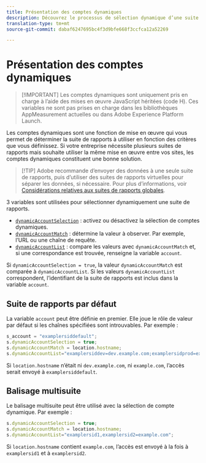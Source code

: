 ```yaml
---
title: Présentation des comptes dynamiques
description: Découvrez le processus de sélection dynamique d’une suite de rapports à l’aide du code H.
translation-type: tm+mt
source-git-commit: dabaf6247695bc4f3d9bfe668f3ccfca12a52269

---
```



# Présentation des comptes dynamiques

>[!IMPORTANT] Les comptes dynamiques sont uniquement pris en charge à l’aide des mises en œuvre JavaScript héritées (code H). Ces variables ne sont pas prises en charge dans les bibliothèques AppMeasurement actuelles ou dans Adobe Experience Platform Launch.

Les comptes dynamiques sont une fonction de mise en œuvre qui vous permet de déterminer la suite de rapports à utiliser en fonction des critères que vous définissez. Si votre entreprise nécessite plusieurs suites de rapports mais souhaite utiliser la même mise en œuvre entre vos sites, les comptes dynamiques constituent une bonne solution.

>[!TIP] Adobe recommande d’envoyer des données à une seule suite de rapports, puis d’utiliser des suites de rapports virtuelles pour séparer les données, si nécessaire. Pour plus d’informations, voir [Considérations relatives aux suites de rapports globales](../../../prepare/global-rs.md).

3 variables sont utilisées pour sélectionner dynamiquement une suite de rapports.

* [`dynamicAccountSelection`](dynamicaccountselection.md) : activez ou désactivez la sélection de comptes dynamiques.
* [`dynamicAccountMatch`](dynamicaccountmatch.md) : détermine la valeur à observer. Par exemple, l’URL ou une chaîne de requête.
* [`dynamicAccountList`](dynamicaccountlist.md) : compare les valeurs avec `dynamicAccountMatch` et, si une correspondance est trouvée, renseigne la variable `account`.

Si `dynamicAccountSelection = true`, la valeur `dynamicAccountMatch` est comparée à `dynamicAccountList`. Si les valeurs `dynamicAccountList` correspondent, l’identifiant de la suite de rapports est inclus dans la variable `account`.

## Suite de rapports par défaut

La variable `account` peut être définie en premier. Elle joue le rôle de valeur par défaut si les chaînes spécifiées sont introuvables. Par exemple :

```javascript
s_account = "examplersiddefault";
s.dynamicAccountSelection = true;
s.dynamicAccountMatch = location.hostname;
s.dynamicAccountList="examplersiddev=dev.example.com;examplersidprod=example.com";
```

Si `location.hostname` n’était ni `dev.example.com`, ni `example.com`, l’accès serait envoyé à `examplersiddefault`.

## Balisage multisuite

Le balisage multisuite peut être utilisé avec la sélection de compte dynamique. Par exemple :

```js
s.dynamicAccountSelection = true;
s.dynamicAccountMatch = location.hostname;
s.dynamicAccountList="examplersid1,examplersid2=example.com";
```

Si `location.hostname` contient `example.com`, l’accès est envoyé à la fois à `examplersid1` et à `examplersid2`.
